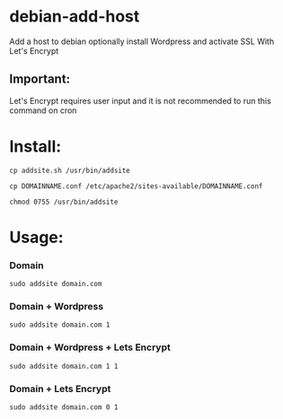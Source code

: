# debian-add-host
Add a host to debian optionally install Wordpress and activate SSL With Let's Encrypt

## Important:
Let's Encrypt requires user input and it is not recommended to run this command on cron

# Install:
```cp addsite.sh /usr/bin/addsite```

```cp DOMAINNAME.conf /etc/apache2/sites-available/DOMAINNAME.conf```

```chmod 0755 /usr/bin/addsite```

# Usage:
### Domain
```sudo addsite domain.com```

### Domain + Wordpress
```sudo addsite domain.com 1```

### Domain + Wordpress + Lets Encrypt
```sudo addsite domain.com 1 1```

### Domain + Lets Encrypt
```sudo addsite domain.com 0 1```

